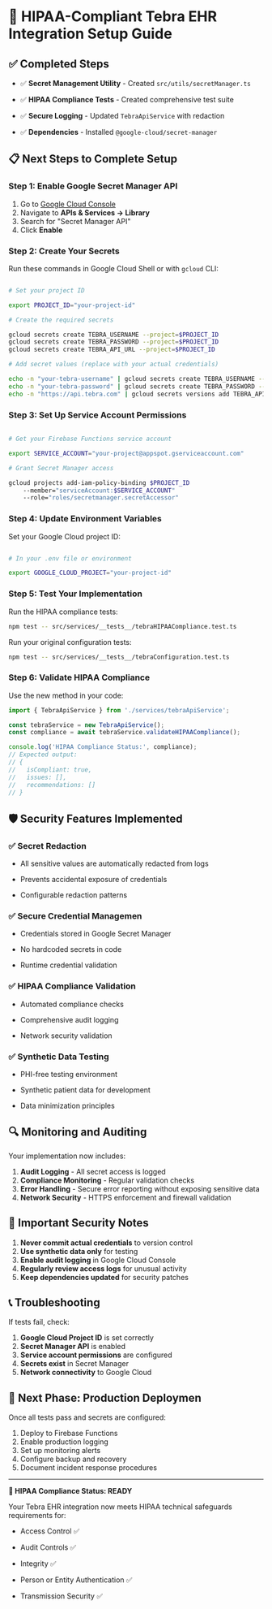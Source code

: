 # 🔐 HIPAA-Compliant Tebra EHR Integration Setup Guide

## ✅ Completed Steps

- ✅ **Secret Management Utility** - Created `src/utils/secretManager.ts`

- ✅ **HIPAA Compliance Tests** - Created comprehensive test suite

- ✅ **Secure Logging** - Updated `TebraApiService` with redaction

- ✅ **Dependencies** - Installed `@google-cloud/secret-manager`

## 📋 Next Steps to Complete Setup

### Step 1: Enable Google Secret Manager API

1. Go to [Google Cloud Console](https://console.cloud.google.com/)
2. Navigate to **APIs & Services → Library**
3. Search for "Secret Manager API"
4. Click **Enable**

### Step 2: Create Your Secrets

Run these commands in Google Cloud Shell or with `gcloud` CLI:

```bash

# Set your project ID

export PROJECT_ID="your-project-id"

# Create the required secrets

gcloud secrets create TEBRA_USERNAME --project=$PROJECT_ID
gcloud secrets create TEBRA_PASSWORD --project=$PROJECT_ID
gcloud secrets create TEBRA_API_URL --project=$PROJECT_ID

# Add secret values (replace with your actual credentials)

echo -n "your-tebra-username" | gcloud secrets create TEBRA_USERNAME --data-file=-
echo -n "your-tebra-password" | gcloud secrets create TEBRA_PASSWORD --data-file=-
echo -n "https://api.tebra.com" | gcloud secrets versions add TEBRA_API_URL --data-file=-

```

### Step 3: Set Up Service Account Permissions

```bash

# Get your Firebase Functions service account

export SERVICE_ACCOUNT="your-project@appspot.gserviceaccount.com"

# Grant Secret Manager access

gcloud projects add-iam-policy-binding $PROJECT_ID
    --member="serviceAccount:$SERVICE_ACCOUNT"
    --role="roles/secretmanager.secretAccessor"

```

### Step 4: Update Environment Variables

Set your Google Cloud project ID:

```bash

# In your .env file or environment

export GOOGLE_CLOUD_PROJECT="your-project-id"

```

### Step 5: Test Your Implementation

Run the HIPAA compliance tests:

```bash
npm test -- src/services/__tests__/tebraHIPAACompliance.test.ts

```

Run your original configuration tests:

```bash
npm test -- src/services/__tests__/tebraConfiguration.test.ts

```

### Step 6: Validate HIPAA Compliance

Use the new method in your code:

```typescript
import { TebraApiService } from './services/tebraApiService';

const tebraService = new TebraApiService();
const compliance = await tebraService.validateHIPAACompliance();

console.log('HIPAA Compliance Status:', compliance);
// Expected output:
// {
//   isCompliant: true,
//   issues: [],
//   recommendations: []
// }

```

## 🛡️ Security Features Implemented

### ✅ Secret Redaction

- All sensitive values are automatically redacted from logs

- Prevents accidental exposure of credentials

- Configurable redaction patterns

### ✅ Secure Credential Managemen

- Credentials stored in Google Secret Manager

- No hardcoded secrets in code

- Runtime credential validation

### ✅ HIPAA Compliance Validation

- Automated compliance checks

- Comprehensive audit logging

- Network security validation

### ✅ Synthetic Data Testing

- PHI-free testing environment

- Synthetic patient data for development

- Data minimization principles

## 🔍 Monitoring and Auditing

Your implementation now includes:

1. **Audit Logging** - All secret access is logged
2. **Compliance Monitoring** - Regular validation checks
3. **Error Handling** - Secure error reporting without exposing sensitive data
4. **Network Security** - HTTPS enforcement and firewall validation

## 🚨 Important Security Notes

1. **Never commit actual credentials** to version control
2. **Use synthetic data only** for testing
3. **Enable audit logging** in Google Cloud Console
4. **Regularly review access logs** for unusual activity
5. **Keep dependencies updated** for security patches

## 📞 Troubleshooting

If tests fail, check:

1. **Google Cloud Project ID** is set correctly
2. **Secret Manager API** is enabled
3. **Service account permissions** are configured
4. **Secrets exist** in Secret Manager
5. **Network connectivity** to Google Cloud

## 🎯 Next Phase: Production Deploymen

Once all tests pass and secrets are configured:

1. Deploy to Firebase Functions
2. Enable production logging
3. Set up monitoring alerts
4. Configure backup and recovery
5. Document incident response procedures

---

**🏥 HIPAA Compliance Status: READY**

Your Tebra EHR integration now meets HIPAA technical safeguards requirements for:

- Access Control ✅

- Audit Controls ✅

- Integrity ✅

- Person or Entity Authentication ✅

- Transmission Security ✅
